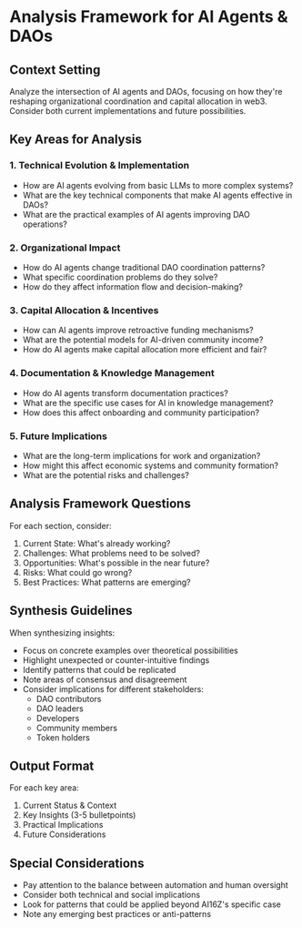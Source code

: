 # Analysis Framework for AI Agents & DAOs

## Context Setting

Analyze the intersection of AI agents and DAOs, focusing on how they're reshaping organizational coordination and capital allocation in web3. Consider both current implementations and future possibilities.

## Key Areas for Analysis

### 1. Technical Evolution & Implementation

- How are AI agents evolving from basic LLMs to more complex systems?
- What are the key technical components that make AI agents effective in DAOs?
- What are the practical examples of AI agents improving DAO operations?

### 2. Organizational Impact

- How do AI agents change traditional DAO coordination patterns?
- What specific coordination problems do they solve?
- How do they affect information flow and decision-making?

### 3. Capital Allocation & Incentives

- How can AI agents improve retroactive funding mechanisms?
- What are the potential models for AI-driven community income?
- How do AI agents make capital allocation more efficient and fair?

### 4. Documentation & Knowledge Management

- How do AI agents transform documentation practices?
- What are the specific use cases for AI in knowledge management?
- How does this affect onboarding and community participation?

### 5. Future Implications

- What are the long-term implications for work and organization?
- How might this affect economic systems and community formation?
- What are the potential risks and challenges?

## Analysis Framework Questions

For each section, consider:

1. Current State: What's already working?
2. Challenges: What problems need to be solved?
3. Opportunities: What's possible in the near future?
4. Risks: What could go wrong?
5. Best Practices: What patterns are emerging?

## Synthesis Guidelines

When synthesizing insights:

- Focus on concrete examples over theoretical possibilities
- Highlight unexpected or counter-intuitive findings
- Identify patterns that could be replicated
- Note areas of consensus and disagreement
- Consider implications for different stakeholders:
    - DAO contributors
    - DAO leaders
    - Developers
    - Community members
    - Token holders

## Output Format

For each key area:

1. Current Status & Context
2. Key Insights (3-5 bulletpoints)
3. Practical Implications
4. Future Considerations

## Special Considerations

- Pay attention to the balance between automation and human oversight
- Consider both technical and social implications
- Look for patterns that could be applied beyond AI16Z's specific case
- Note any emerging best practices or anti-patterns
